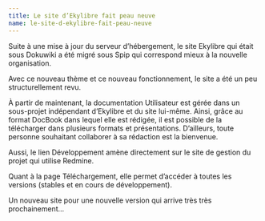 ```yaml
---
title: Le site d’Ekylibre fait peau neuve
name: le-site-d-ekylibre-fait-peau-neuve
---
```

Suite à une mise à jour du serveur d’hébergement, le site Ekylibre qui était sous Dokuwiki a été migré sous Spip qui correspond mieux à la nouvelle organisation.

Avec ce nouveau thème et ce nouveau fonctionnement, le site a été un peu structurellement revu.

À partir de maintenant, la documentation Utilisateur est gérée dans un sous-projet indépendant d’Ekylibre et du site lui-même. Ainsi, grâce au format DocBook dans lequel elle est rédigée, il est possible de la télécharger dans plusieurs formats et présentations. D’ailleurs, toute personne souhaitant collaborer à sa rédaction est la bienvenue.

Aussi, le lien Développement amène directement sur le site de gestion du projet qui utilise Redmine.

Quant à la page Téléchargement, elle permet d’accéder à toutes les versions (stables et en cours de développement).

Un nouveau site pour une nouvelle version qui arrive très très prochainement...
